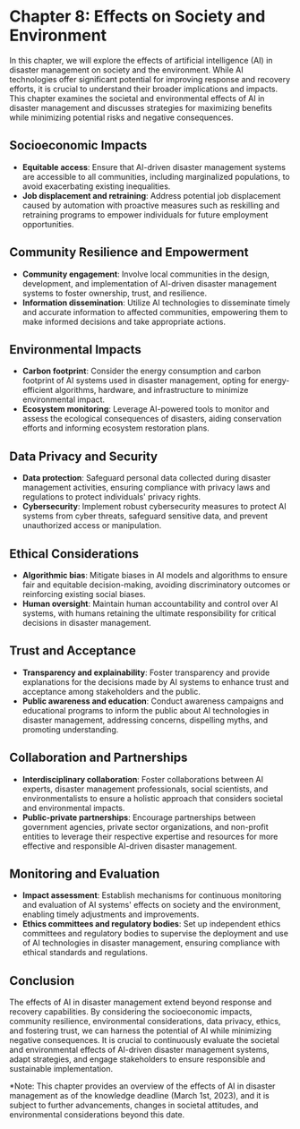 Chapter 8: Effects on Society and Environment
=============================================

In this chapter, we will explore the effects of artificial intelligence (AI) in disaster management on society and the environment. While AI technologies offer significant potential for improving response and recovery efforts, it is crucial to understand their broader implications and impacts. This chapter examines the societal and environmental effects of AI in disaster management and discusses strategies for maximizing benefits while minimizing potential risks and negative consequences.

Socioeconomic Impacts
---------------------

* **Equitable access**: Ensure that AI-driven disaster management systems are accessible to all communities, including marginalized populations, to avoid exacerbating existing inequalities.
* **Job displacement and retraining**: Address potential job displacement caused by automation with proactive measures such as reskilling and retraining programs to empower individuals for future employment opportunities.

Community Resilience and Empowerment
------------------------------------

* **Community engagement**: Involve local communities in the design, development, and implementation of AI-driven disaster management systems to foster ownership, trust, and resilience.
* **Information dissemination**: Utilize AI technologies to disseminate timely and accurate information to affected communities, empowering them to make informed decisions and take appropriate actions.

Environmental Impacts
---------------------

* **Carbon footprint**: Consider the energy consumption and carbon footprint of AI systems used in disaster management, opting for energy-efficient algorithms, hardware, and infrastructure to minimize environmental impact.
* **Ecosystem monitoring**: Leverage AI-powered tools to monitor and assess the ecological consequences of disasters, aiding conservation efforts and informing ecosystem restoration plans.

Data Privacy and Security
-------------------------

* **Data protection**: Safeguard personal data collected during disaster management activities, ensuring compliance with privacy laws and regulations to protect individuals' privacy rights.
* **Cybersecurity**: Implement robust cybersecurity measures to protect AI systems from cyber threats, safeguard sensitive data, and prevent unauthorized access or manipulation.

Ethical Considerations
----------------------

* **Algorithmic bias**: Mitigate biases in AI models and algorithms to ensure fair and equitable decision-making, avoiding discriminatory outcomes or reinforcing existing social biases.
* **Human oversight**: Maintain human accountability and control over AI systems, with humans retaining the ultimate responsibility for critical decisions in disaster management.

Trust and Acceptance
--------------------

* **Transparency and explainability**: Foster transparency and provide explanations for the decisions made by AI systems to enhance trust and acceptance among stakeholders and the public.
* **Public awareness and education**: Conduct awareness campaigns and educational programs to inform the public about AI technologies in disaster management, addressing concerns, dispelling myths, and promoting understanding.

Collaboration and Partnerships
------------------------------

* **Interdisciplinary collaboration**: Foster collaborations between AI experts, disaster management professionals, social scientists, and environmentalists to ensure a holistic approach that considers societal and environmental impacts.
* **Public-private partnerships**: Encourage partnerships between government agencies, private sector organizations, and non-profit entities to leverage their respective expertise and resources for more effective and responsible AI-driven disaster management.

Monitoring and Evaluation
-------------------------

* **Impact assessment**: Establish mechanisms for continuous monitoring and evaluation of AI systems' effects on society and the environment, enabling timely adjustments and improvements.
* **Ethics committees and regulatory bodies**: Set up independent ethics committees and regulatory bodies to supervise the deployment and use of AI technologies in disaster management, ensuring compliance with ethical standards and regulations.

Conclusion
----------

The effects of AI in disaster management extend beyond response and recovery capabilities. By considering the socioeconomic impacts, community resilience, environmental considerations, data privacy, ethics, and fostering trust, we can harness the potential of AI while minimizing negative consequences. It is crucial to continuously evaluate the societal and environmental effects of AI-driven disaster management systems, adapt strategies, and engage stakeholders to ensure responsible and sustainable implementation.

\*Note: This chapter provides an overview of the effects of AI in disaster management as of the knowledge deadline (March 1st, 2023), and it is subject to further advancements, changes in societal attitudes, and environmental considerations beyond this date.
